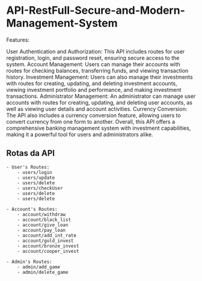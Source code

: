 ﻿# API-RestFull-Secure-and-Modern-Management-System
Features:

User Authentication and Authorization: This API includes routes for user registration, login, and password reset, ensuring secure access to the system.
Account Management: Users can manage their accounts with routes for checking balances, transferring funds, and viewing transaction history.
Investment Management: Users can also manage their investments with routes for creating, updating, and deleting investment accounts, viewing investment portfolio and performance, and making investment transactions.
Administrator Management: An administrator can manage user accounts with routes for creating, updating, and deleting user accounts, as well as viewing user details and account activities.
Currency Conversion: The API also includes a currency conversion feature, allowing users to convert currency from one form to another.
Overall, this API offers a comprehensive banking management system with investment capabilities, making it a powerful tool for users and administrators alike.
## Rotas da API

    - User's Routes:
        - users/login
        - users/update
        - users/delete
        - users/checkUser
        - users/delete
        - users/delete

    - Account's Routes:
        - account/withdraw
        - account/black_list
        - account/give_loan
        - account/pay_loan
        - account/add_int_rate
        - account/gold_invest
        - account/bronze_invest
        - account/cooper_invest

    - Admin's Routes:
        - admin/add_game
        - admin/delete_game


